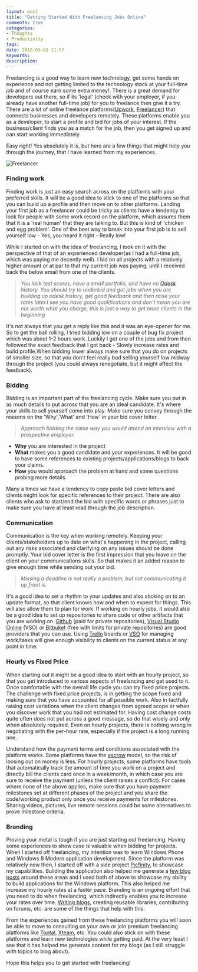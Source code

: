 ```yaml
---
layout: post
title: "Getting Started With Freelancing Jobs Online"
comments: true
categories:
- Thoughts
- Productivity
tags: 
date: 2016-03-01 11:57
keywords: 
description: 
---
```


Freelancing is a good way to learn new technology, get some hands on experience and not getting limited to the technology stack at your full-time job and of course earn some extra money!. There is a great demand for developers out there, so if its 'legal' (check with your employer, if you already have another full-time job) for you to freelance then give it a try. There are a lot of online freelance platforms([Upwork](https://www.upwork.com/), [Freelancer](https://www.freelancer.com/)) that connects businesses and developers remotely. These platforms enable you as a developer, to start a profile and bid for jobs of your interest. If the business/client finds you as a match for the job, then you get signed up and can start working immediately. 

Easy right! Yes absolutely it is, but here are a few things that might help you through the journey, that I have learned from my experiences.

<img class="center" alt="Freelancer" src="{{ site.images_root}}/freelancing.jpg" />

### **Finding work** ###

Finding work is just an easy search across on the platforms with your preferred skills. It will be a good idea to stick to one of the platforms so that you can build up a profile and then move on to other platforms. Landing your first job as a freelancer could be tricky as clients have a tendency to look for people with some work record on the platform, which assures them that it is a 'real human' that they are talking to. But this is kind of 'chicken and egg problem'. One of the best way to break into your first job is to sell yourself low - Yes, you heard it right - Really low!

While I started on with the idea of freelancing, I took on it with the perspective of that of an experienced developer(as I had a full-time job, which was paying me decently well). I bid on all projects with a relatively higher amount or at par to that my current job was paying, until I received back the below email from one of the clients. 

> *You lack test scores, have a small portfolio, and have no [Odesk](https://www.upwork.com) history. You should try to underbid and get jobs when you are building up odesk history, get good feedback and then raise your rates later.I see you have good qualifications and don't mean you are not worth what you charge, this is just a way to get more clients in the beginning*

It's not always that you get a reply like this and it was an eye-opener for me. So to get the ball rolling, I tried bidding low on a couple of bug fix project which was about 1-2 hours work. Luckily I got one of the jobs and from then followed the exact feedback that I got back - Slowly increase rates and build profile.When bidding lower always make sure that you do on projects of smaller size, so that you don't feel really bad selling yourself low midway through the project (you could always renegotiate, but it might affect the feedback). 


### **Bidding** ###

Bidding is an important part of the freelancing cycle. Make sure you put in as much details to put across that you are an ideal candidate. It's where your skills to sell yourself come into play. Make sure you convey through the reasons on the 'Why','What' and 'How' in your bid cover letter.

> *Approach bidding the same way you would attend an interview with a prospective employer.* 

- **Why** you are interested in the project
- **What** makes you a good candidate and your experiences. It will be good to have some references to existing projects/applications/blogs to back your claims.
- **How** you would approach the problem at hand and some questions probing more details. 

Many a times we have a tendency to copy paste bid cover letters and clients might look for specific references to their project. There are also clients who ask to start/end the bid with specific words or phrases just to make sure you have at least read through the job description. 

### **Communication** ###

Communication is the key when working remotely. Keeping your clients/stakeholders up to date on what's happening in the project, calling out any risks associated and clarifying on any issues should be done promptly. Your bid cover letter is the first impression that you leave on the client on your communications skills. So that makes it an added reason to give enough time while sending out your bid. 

> *Missing a deadline is not really a problem, but not communicating it up front is.* 

It's a good idea to set a rhythm to your updates and also sticking on to an update format, so that client knows how and when to expect for things. This will also allow them to plan for work. If working on hourly jobs, it would also be a good idea to set up repositories to share code or other artifacts that you are working on. [Github](https://github.com) (paid for private repositories), [Visual Studio Online](https://www.visualstudio.com/en-us/products/visual-studio-team-services-vs.aspx) (VSO) or [Bitbuket](https://bitbucket.org) (free with limits for private repositories) are good providers that you can use. Using [Trello](https://trello.com) boards or [VSO](https://www.visualstudio.com/en-us/products/visual-studio-team-services-vs.aspx) for managing work/tasks will give enough visibility to clients on the current status at any point in time.
 
### **Hourly vs Fixed Price** ###

When starting out it might be a good idea to start with an hourly project, so that you get introduced to various aspects of freelancing and get used to it. Once comfortable with the overall life cycle you can try fixed price projects. The challenge with fixed price projects, is in getting the scope fixed and making sure that you have accounted for all possible work. Also in tactfully raising cost variations when the client changes from agreed scope or when you discover work that you had not estimated for. Having cost change costs quite often does not put across a good message, so do that wisely and only when absolutely required. Even on hourly projects, there is nothing wrong in negotiating with the per-hour rate, especially if the project is a long running one. 

Understand how the payment terms and conditions associated with the platform works. Some platforms have the [escrow](https://en.wikipedia.org/wiki/Escrow) model, so the risk of loosing out on money is less. For hourly projects, some platforms have tools that automatically track the amount of time you work on a project and directly bill the clients card once in a week/month, in which case you are sure to receive the payment (unless the client raises a conflict). For cases where none of the above applies, make sure that you have payment milestones set at different phases of the project and you share the code/working product only once you receive payments for milestones. Sharing videos, pictures, live remote sessions could be some alternatives to prove milestone criteria.

### **Branding** ###

Proving your metal is tough if you are just starting out freelancing. Having some experiences to show case is valuable when bidding for projects. When I started off freelancing, my intention was to learn Windows Phone and Windows 8 Modern application development. Since the platform was relatively new then, I started off with a side project [Picfinity](https://www.microsoft.com/en-us/store/apps/picfinity/9wzdncrdwxx8), to showcase my capabilities. Building the application also helped me generate a [few blog posts](http://www.rahulpnath.com/blog/tag/500px/) around these areas and I used both of above to showcase my ability to build applications for the Windows platform. This also helped me increase my hourly rates at a faster pace.
Branding is an ongoing effort that you need to do when freelancing, which indirectly enables you to increase your rates over time. [Writing blogs](http://www.rahulpnath.com/blog/get-started-with-your-blog/), creating reusable libraries, contributing on forums, etc. are some of the things that help with this.

From the experiences gained from these freelancing platforms you will soon be able to move to consulting on your own or join premium freelancing platforms like [Toptal](www.toptal.com), [Xteam](http://x-team.com/), etc. You could also stick on with these platforms and learn new technologies while getting paid. At the very least I see that it has helped me generate content for my blogs (as I still struggle with topics to blog about). 

Hope this helps you to get started with freelancing!
